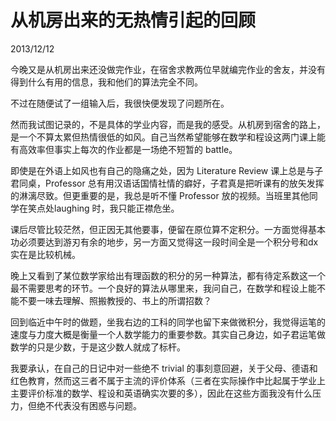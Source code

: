 # 从机房出来的无热情引起的回顾
2013/12/12

今晚又是从机房出来还没做完作业，在宿舍求教两位早就编完作业的舍友，并没有得到什么有用的信息，我和他们的算法完全不同。

不过在随便试了一组输入后，我很快便发现了问题所在。

然而我试图记录的，不是具体的学业内容，而是我的感受。从机房到宿舍的路上，是一个不算太累但热情很低的如风。自己当然希望能够在数学和程设这两门课上能有高效率但事实上每次的作业都是一场绝不短暂的 battle。

即使是在外语上如风也有自己的隐痛之处，因为 Literature Review 课上总是与子君同桌，Professor 总有用汉语话国情社情的癖好，子君真是把听课有的放矢发挥的淋漓尽致。但更重要的是，我总是听不懂 Professor 放的视频。当班里其他同学在笑点处laughing 时，我只能正襟危坐。

课后尽管比较茫然，但正因无其他要事，便留在原位算不定积分。一方面觉得基本功必须要达到游刃有余的地步，另一方面又觉得这一段时间全是一个积分号和dx实在是比较机械。

晚上又看到了某位数学家给出有理函数的积分的另一种算法，都有待定系数这一个最不需要思考的环节。一个良好的算法从哪里来，我问自己，在数学和程设上能不能不要一味去理解、照搬教授的、书上的所谓招数？

回到临近中午时的做题，坐我右边的工科的同学也留下来做微积分，我觉得运笔的速度与力度大概是衡量一个人数学能力的重要参数。其实自己身边，如子君运笔做数学的只是少数，于是这少数人就成了标杆。

我要承认，在自己的日记中对一些绝不 trivial 的事刻意回避，关于父母、德语和红色教育，然而这三者不属于主流的评价体系（三者在实际操作中比起属于学业上主要评价标准的数学、程设和英语确实次要的多），因此在这些方面我没有什么压力，但绝不代表没有困惑与问题。
